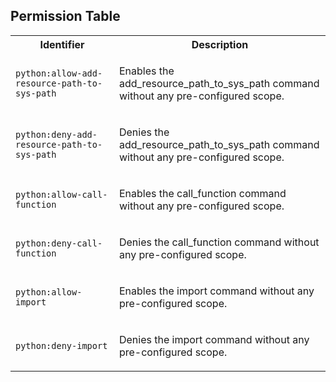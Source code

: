 
## Permission Table

<table>
<tr>
<th>Identifier</th>
<th>Description</th>
</tr>


<tr>
<td>

`python:allow-add-resource-path-to-sys-path`

</td>
<td>

Enables the add_resource_path_to_sys_path command without any pre-configured scope.

</td>
</tr>

<tr>
<td>

`python:deny-add-resource-path-to-sys-path`

</td>
<td>

Denies the add_resource_path_to_sys_path command without any pre-configured scope.

</td>
</tr>

<tr>
<td>

`python:allow-call-function`

</td>
<td>

Enables the call_function command without any pre-configured scope.

</td>
</tr>

<tr>
<td>

`python:deny-call-function`

</td>
<td>

Denies the call_function command without any pre-configured scope.

</td>
</tr>

<tr>
<td>

`python:allow-import`

</td>
<td>

Enables the import command without any pre-configured scope.

</td>
</tr>

<tr>
<td>

`python:deny-import`

</td>
<td>

Denies the import command without any pre-configured scope.

</td>
</tr>
</table>
